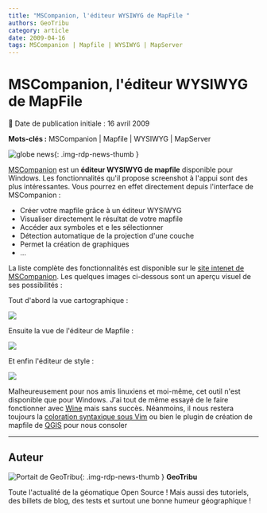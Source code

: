 ```yaml
---
title: "MSCompanion, l'éditeur WYSIWYG de MapFile "
authors: GeoTribu
category: article
date: 2009-04-16
tags: MSCompanion | Mapfile | WYSIWYG | MapServer
---
```


# MSCompanion, l'éditeur WYSIWYG de MapFile

:calendar: Date de publication initiale : 16 avril 2009

**Mots-clés :** MSCompanion | Mapfile | WYSIWYG | MapServer

![globe news](https://cdn.geotribu.fr/img/internal/icons-rdp-news/world.png){: .img-rdp-news-thumb }

[MSCompanion](http://code.google.com/p/mscompanion/) est un **éditeur WYSIWYG de mapfile** disponible pour Windows. Les fonctionnalités qu'il propose screenshot à l'appui sont des plus intéressantes. Vous pourrez en effet directement depuis l'interface de MSCompanion :

* Créer votre mapfile grâce à un éditeur WYSIWYG
* Visualiser directement le résultat de votre mapfile
* Accéder aux symboles et e les sélectionner
* Détection automatique de la projection d'une couche
* Permet la création de graphiques
* ...

La liste complète des fonctionnalités est disponible sur le [site intenet de MSCompanion](http://code.google.com/p/mscompanion/#Features). Les quelques images ci-dessous sont un aperçu visuel de ses possibilités :

Tout d'abord la vue cartographique :

![](https://cdn.geotribu.fr/img/Blog/MSCompanion/screenshot1.jpg)

Ensuite la vue de l'éditeur de Mapfile :

![](https://cdn.geotribu.fr/img/Blog/MSCompanion/screenshot2.jpg)

Et enfin l'éditeur de style :

![](https://cdn.geotribu.fr/img/Blog/MSCompanion/style.jpg)

Malheureusement pour nos amis linuxiens et moi-même, cet outil n'est disponible que pour Windows. J'ai tout de même essayé de le faire fonctionner avec [Wine](http://www.winehq.org/) mais sans succès. Néanmoins, il nous restera toujours la [coloration syntaxique sous Vim](http://mapserver.org/development/editing/vim.html) ou bien le plugin de création de mapfile de [QGIS](https://www.qgis.org/) pour nous consoler

----

## Auteur

![Portait de GeoTribu](https://cdn.geotribu.fr/img/internal/charte/geotribu_logo_64x64.png){: .img-rdp-news-thumb }
**GeoTribu**

Toute l'actualité de la géomatique Open Source ! Mais aussi des tutoriels, des billets de blog, des tests et surtout une bonne humeur géographique !
